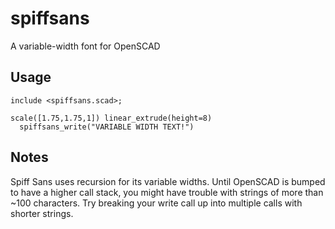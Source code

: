 # spiffsans

A variable-width font for OpenSCAD

## Usage

    include <spiffsans.scad>;

    scale([1.75,1.75,1]) linear_extrude(height=8)
      spiffsans_write("VARIABLE WIDTH TEXT!")

## Notes

  Spiff Sans uses recursion for its variable widths. Until OpenSCAD is bumped
  to have a higher call stack, you might have trouble with strings of more than
  ~100 characters. Try breaking your write call up into multiple calls with
  shorter strings.

